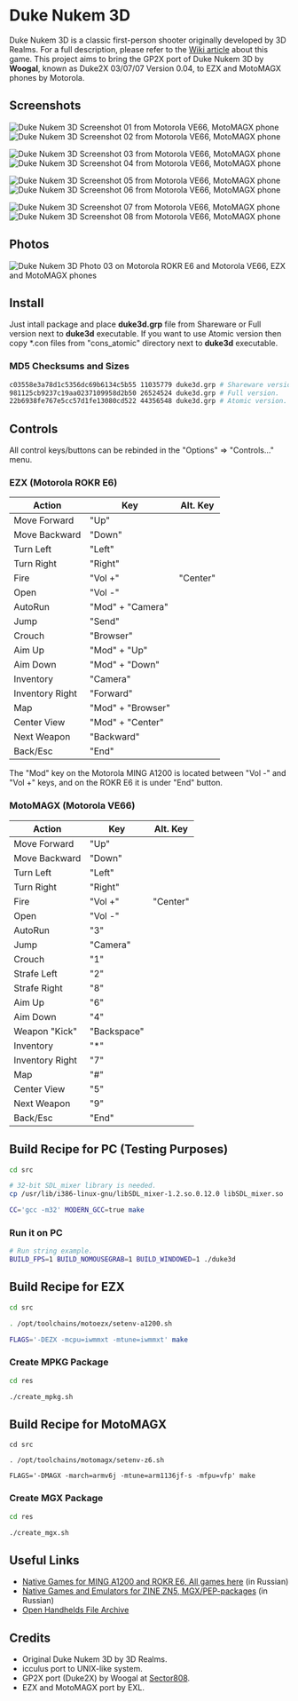 Duke Nukem 3D
=============

Duke Nukem 3D is a classic first-person shooter originally developed by 3D Realms. For a full description, please refer to the [Wiki article](https://en.wikipedia.org/wiki/Duke_Nukem_3D) about this game. This project aims to bring the GP2X port of Duke Nukem 3D by **Woogal**, known as Duke2X 03/07/07 Version 0.04, to EZX and MotoMAGX phones by Motorola.

## Screenshots

![Duke Nukem 3D Screenshot 01 from Motorola VE66, MotoMAGX phone](pic/Duke_Nukem_3D_MotoMAGX_VE66_01.png) ![Duke Nukem 3D Screenshot 02 from Motorola VE66, MotoMAGX phone](pic/Duke_Nukem_3D_MotoMAGX_VE66_02.png) 

![Duke Nukem 3D Screenshot 03 from Motorola VE66, MotoMAGX phone](pic/Duke_Nukem_3D_MotoMAGX_VE66_03.png) ![Duke Nukem 3D Screenshot 04 from Motorola VE66, MotoMAGX phone](pic/Duke_Nukem_3D_MotoMAGX_VE66_04.png)

![Duke Nukem 3D Screenshot 05 from Motorola VE66, MotoMAGX phone](pic/Duke_Nukem_3D_MotoMAGX_VE66_05.png) ![Duke Nukem 3D Screenshot 06 from Motorola VE66, MotoMAGX phone](pic/Duke_Nukem_3D_MotoMAGX_VE66_06.png) 

![Duke Nukem 3D Screenshot 07 from Motorola VE66, MotoMAGX phone](pic/Duke_Nukem_3D_MotoMAGX_VE66_07.png) ![Duke Nukem 3D Screenshot 08 from Motorola VE66, MotoMAGX phone](pic/Duke_Nukem_3D_MotoMAGX_VE66_08.png)

## Photos

![Duke Nukem 3D Photo 03 on Motorola ROKR E6 and Motorola VE66, EZX and MotoMAGX phones](pic/Duke_Nukem_3D_EZX_E6_MotoMAGX_VE66_03.jpg)

## Install

Just intall package and place **duke3d.grp** file from Shareware or Full version next to **duke3d** executable. If you want to use Atomic version then copy *.con files from "cons_atomic" directory next to **duke3d** executable.

### MD5 Checksums and Sizes

```bash
c03558e3a78d1c5356dc69b6134c5b55 11035779 duke3d.grp # Shareware version.
981125cb9237c19aa0237109958d2b50 26524524 duke3d.grp # Full version.
22b6938fe767e5cc57d1fe13080cd522 44356548 duke3d.grp # Atomic version.
```

## Controls

All control keys/buttons can be rebinded in the "Options" => "Controls..." menu.

### EZX (Motorola ROKR E6)

| Action            | Key               | Alt. Key          |
|-------------------|-------------------|-------------------|
| Move Forward      | "Up"              |                   |
| Move Backward     | "Down"            |                   |
| Turn Left         | "Left"            |                   |
| Turn Right        | "Right"           |                   |
| Fire              | "Vol +"           | "Center"          |
| Open              | "Vol -"           |                   |
| AutoRun           | "Mod" + "Camera"  |                   |
| Jump              | "Send"            |                   |
| Crouch            | "Browser"         |                   |
| Aim Up            | "Mod" + "Up"      |                   |
| Aim Down          | "Mod" + "Down"    |                   |
| Inventory         | "Camera"          |                   |
| Inventory Right   | "Forward"         |                   |
| Map               | "Mod" + "Browser" |                   |
| Center View       | "Mod" + "Center"  |                   |
| Next Weapon       | "Backward"        |                   |
| Back/Esc          | "End"             |                   |

The "Mod" key on the Motorola MING A1200 is located between "Vol -" and "Vol +" keys, and on the ROKR E6 it is under "End" button.

### MotoMAGX (Motorola VE66)

| Action            | Key               | Alt. Key          |
|-------------------|-------------------|-------------------|
| Move Forward      | "Up"              |                   |
| Move Backward     | "Down"            |                   |
| Turn Left         | "Left"            |                   |
| Turn Right        | "Right"           |                   |
| Fire              | "Vol +"           | "Center"          |
| Open              | "Vol -"           |                   |
| AutoRun           | "3"               |                   |
| Jump              | "Camera"          |                   |
| Crouch            | "1"               |                   |
| Strafe Left       | "2"               |                   |
| Strafe Right      | "8"               |                   |
| Aim Up            | "6"               |                   |
| Aim Down          | "4"               |                   |
| Weapon "Kick"     | "Backspace"       |                   |
| Inventory         | "*"               |                   |
| Inventory Right   | "7"               |                   |
| Map               | "#"               |                   |
| Center View       | "5"               |                   |
| Next Weapon       | "9"               |                   |
| Back/Esc          | "End"             |                   |

## Build Recipe for PC (Testing Purposes)

```bash
cd src

# 32-bit SDL_mixer library is needed.
cp /usr/lib/i386-linux-gnu/libSDL_mixer-1.2.so.0.12.0 libSDL_mixer.so

CC='gcc -m32' MODERN_GCC=true make
```

### Run it on PC

```bash
# Run string example.
BUILD_FPS=1 BUILD_NOMOUSEGRAB=1 BUILD_WINDOWED=1 ./duke3d
```

## Build Recipe for EZX

```bash
cd src

. /opt/toolchains/motoezx/setenv-a1200.sh

FLAGS='-DEZX -mcpu=iwmmxt -mtune=iwmmxt' make
```

### Create MPKG Package

```bash
cd res

./create_mpkg.sh
```

## Build Recipe for MotoMAGX

```
cd src

. /opt/toolchains/motomagx/setenv-z6.sh

FLAGS='-DMAGX -march=armv6j -mtune=arm1136jf-s -mfpu=vfp' make
```

### Create MGX Package

```bash
cd res

./create_mgx.sh
```

## Useful Links

- [Native Games for MING A1200 and ROKR E6, All games here](https://forum.motofan.ru/index.php?showtopic=139322) (in Russian)
- [Native Games and Emulators for ZINE ZN5, MGX/PEP-packages](https://forum.motofan.ru/index.php?showtopic=170514) (in Russian)
- [Open Handhelds File Archive](https://dl.openhandhelds.org/cgi-bin/gp2x.cgi?0,0,0,0,20,956)

## Credits

- Original Duke Nukem 3D by 3D Realms.
- icculus port to UNIX-like system.
- GP2X port (Duke2X) by Woogal at [Sector808](http://www.sector808.org/gp2x/duke-nukem-3d-duke2x/).
- EZX and MotoMAGX port by EXL.
